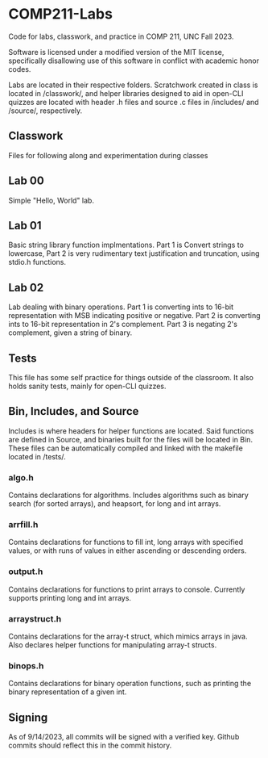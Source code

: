 # COMP211-Labs
Code for labs, classwork, and practice in COMP 211, UNC Fall 2023.

Software is licensed under a modified version of the MIT license,
specifically disallowing use of this software in conflict with 
academic honor codes.

Labs are located in their respective folders. Scratchwork created in class
is located in /classwork/, and helper libraries designed to aid in open-CLI 
quizzes are located with header .h files and source .c files 
in /includes/ and /source/, respectively.

## Classwork
Files for following along and experimentation during classes

## Lab 00
Simple "Hello, World" lab. 

## Lab 01
Basic string library function implmentations. Part 1 is
Convert strings to lowercase, Part 2 is very rudimentary text justification
and truncation, using stdio.h functions.

## Lab 02
Lab dealing with binary operations. Part 1 is converting ints to 16-bit
representation with MSB indicating positive or negative. Part 2 is
converting ints to 16-bit representation in 2's complement. Part 3 is negating
2's complement, given a string of binary. 

## Tests
This file has some self practice for things outside of the classroom. 
It also holds sanity tests, mainly for open-CLI quizzes.

## Bin, Includes, and Source
Includes is where headers for helper functions are located. Said functions
are defined in Source, and binaries built for the files will be located
in Bin. These files can be automatically compiled and linked with the
makefile located in /tests/.

### algo.h
Contains declarations for algorithms. Includes algorithms such as binary
search (for sorted arrays), and heapsort, for long and int arrays.

### arrfill.h
Contains declarations for functions to fill int, long arrays with specified values, or
with runs of values in either ascending or descending orders.

### output.h
Contains declarations for functions to print arrays to console. Currently 
supports printing long and int arrays.

### arraystruct.h
Contains declarations for the array-t struct, which mimics arrays in java. 
Also declares helper functions for manipulating array-t structs. 

### binops.h
Contains declarations for binary operation functions, such as printing the
binary representation of a given int.

## Signing
As of 9/14/2023, all commits will be signed with a verified key. Github 
commits should reflect this in the commit history.
